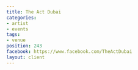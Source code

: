 ```yaml
---
title: The Act Dubai
categories:
- artist
- events
tags:
- venue
position: 243
facebook: https://www.facebook.com/TheActDubai
layout: client
---
```


